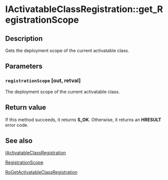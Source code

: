 # IActivatableClassRegistration::get_RegistrationScope

## Description

Gets the deployment scope of the current activatable class.

## Parameters

### `registrationScope` [out, retval]

The deployment scope of the current activatable class.

## Return value

If this method succeeds, it returns **S_OK**. Otherwise, it returns an **HRESULT** error code.

## See also

[IActivatableClassRegistration](https://learn.microsoft.com/windows/desktop/api/activationregistration/nn-activationregistration-iactivatableclassregistration)

[RegistrationScope](https://learn.microsoft.com/windows/desktop/api/activationregistration/ne-activationregistration-registrationscope)

[RoGetActivatableClassRegistration](https://learn.microsoft.com/windows/desktop/api/roregistrationapi/nf-roregistrationapi-rogetactivatableclassregistration)